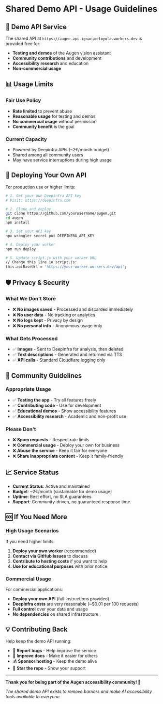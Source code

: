 # Shared Demo API - Usage Guidelines

## 🎯 **Demo API Service**

The shared API at `https://augen-api.ignacioeloyola.workers.dev` is provided free for:
- **Testing and demos** of the Augen vision assistant
- **Community contributions** and development
- **Accessibility research** and education
- **Non-commercial usage**

## 📊 **Usage Limits**

### Fair Use Policy
- **Rate limited** to prevent abuse
- **Reasonable usage** for testing and demos
- **No commercial usage** without permission
- **Community benefit** is the goal

### Current Capacity
- Powered by Deepinfra APIs (~2€/month budget)
- Shared among all community users
- May have service interruptions during high usage

## 🚀 **Deploying Your Own API**

For production use or higher limits:

```bash
# 1. Get your own Deepinfra API key
# Visit: https://deepinfra.com

# 2. Clone and deploy
git clone https://github.com/yourusername/augen.git
cd augen
npm install

# 3. Set your API key
npx wrangler secret put DEEPINFRA_API_KEY

# 4. Deploy your worker
npm run deploy

# 5. Update script.js with your worker URL
// Change this line in script.js:
this.apiBaseUrl = 'https://your-worker.workers.dev/api';
```

## 🛡️ **Privacy & Security**

### What We Don't Store
- ❌ **No images saved** - Processed and discarded immediately
- ❌ **No user data** - No tracking or analytics  
- ❌ **No logs kept** - Privacy by design
- ❌ **No personal info** - Anonymous usage only

### What Gets Processed
- ✅ **Images** - Sent to Deepinfra for analysis, then deleted
- ✅ **Text descriptions** - Generated and returned via TTS
- ✅ **API calls** - Standard Cloudflare logging only

## 🤝 **Community Guidelines**

### Appropriate Usage
- ✅ **Testing the app** - Try all features freely
- ✅ **Contributing code** - Use for development  
- ✅ **Educational demos** - Show accessibility features
- ✅ **Accessibility research** - Academic and non-profit use

### Please Don't
- ❌ **Spam requests** - Respect rate limits
- ❌ **Commercial usage** - Deploy your own for business
- ❌ **Abuse the service** - Keep it fair for everyone
- ❌ **Share inappropriate content** - Keep it family-friendly

## 📈 **Service Status**

- **Current Status**: Active and maintained
- **Budget**: ~2€/month (sustainable for demo usage)
- **Uptime**: Best effort, no SLA guarantees
- **Support**: Community-driven, no guaranteed response time

## 🆘 **If You Need More**

### High Usage Scenarios
If you need higher limits:
1. **Deploy your own worker** (recommended)
2. **Contact via GitHub Issues** to discuss
3. **Contribute to hosting costs** if you want to help
4. **Use for educational purposes** with prior notice

### Commercial Usage
For commercial applications:
- **Deploy your own API** (full instructions provided)
- **Deepinfra costs** are very reasonable (~$0.01 per 100 requests)
- **Full control** over your data and usage
- **No dependencies** on shared infrastructure

## 💡 **Contributing Back**

Help keep the demo API running:
- 🐛 **Report bugs** - Help improve the service
- 📝 **Improve docs** - Make it easier for others
- 💰 **Sponsor hosting** - Keep the demo alive
- 🌟 **Star the repo** - Show your support

---

**Thank you for being part of the Augen accessibility community! 🌟**

*The shared demo API exists to remove barriers and make AI accessibility tools available to everyone.*